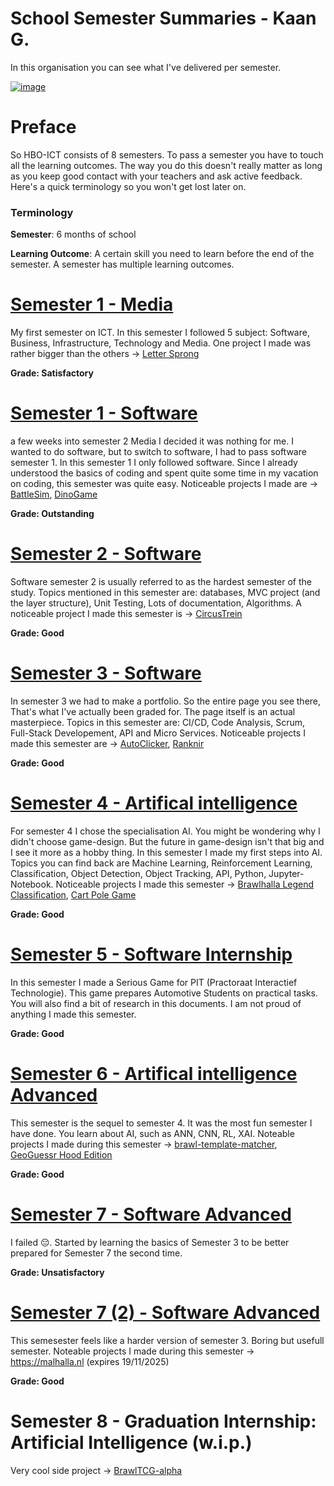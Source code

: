 # School Semester Summaries - Kaan G.
In this organisation you can see what I've delivered per semester.

[![image](https://github.com/School-Semester-Summaries/.github/assets/74303221/23f504e4-5084-49bc-91a6-7a467df7cb79)](https://www.fontys.nl/Studeren/Opleidingen/HBO-ICT.htm?gad_source=1&gclid=CjwKCAiA29auBhBxEiwAnKcSqki4saoduiyfUj2EHe55DqNtpTq-DetbwwkLpvwcyZEauMI4V8R21BoCfmwQAvD_BwE)

# Preface
So HBO-ICT consists of 8 semesters. To pass a semester you have to touch all the learning outcomes. The way you do this doesn't really matter as long as you keep good contact with your teachers and ask active feedback. Here's a quick terminology so you won't get lost later on.

### Terminology

**Semester**: 6 months of school

**Learning Outcome**: A certain skill you need to learn before the end of the semester. A semester has multiple learning outcomes.

# [Semester 1 - Media](https://github.com/School-Semester-Summaries/media-semester-1)
My first semester on ICT. In this semester I followed 5 subject: Software, Business, Infrastructure, Technology and Media. One project I made was rather bigger than the others -> [Letter Sprong](https://github.com/School-Semester-Summaries/media-semester-1/tree/master/Media)

**Grade: Satisfactory**

# [Semester 1 - Software](https://github.com/School-Semester-Summaries/software-semester-1)
a few weeks into semester 2 Media I decided it was nothing for me. I wanted to do software, but to switch to software, I had to pass software semester 1. In this semester 1 I only followed software. Since I already understood the basics of coding and spent quite some time in my vacation on coding, this semester was quite easy. Noticeable projects I made are -> [BattleSim](https://github.com/CrossyChainsaw2/BattleSim), [DinoGame](https://github.com/CrossyChainsaw2/DinoGame)

**Grade: Outstanding**

# [Semester 2 - Software](https://github.com/School-Semester-Summaries/software-semester-2)
Software semester 2 is usually referred to as the hardest semester of the study. Topics mentioned in this semester are: databases, MVC project (and the layer structure), Unit Testing, Lots of documentation, Algorithms. A noticeable project I made this semester is -> [CircusTrein](https://github.com/School-Semester-Summaries/software-semester-2/tree/main/semester-2-repository/CircusTrein) 

**Grade: Good**

# [Semester 3 - Software](https://github.com/School-Semester-Summaries/software-semester-3)
In semester 3 we had to make a portfolio. So the entire page you see there, That's what I've actually been graded for. The page itself is an actual masterpiece. Topics in this semester are: CI/CD, Code Analysis, Scrum, Full-Stack Developement, API and Micro Services. Noticeable projects I made this semester are -> [AutoClicker](https://github.com/CrossyChainsaw/AutoClicker), [Ranknir](https://github.com/Skyward-Brawlhalla/Ranknir)

**Grade: Good**

# [Semester 4 - Artifical intelligence](https://github.com/School-Semester-Summaries/AI-semester-4)
For semester 4 I chose the specialisation AI. You might be wondering why I didn't choose game-design. But the future in game-design isn't that big and I see it more as a hobby thing. In this semester I made my first steps into AI. Topics you can find back are Machine Learning, Reinforcement Learning, Classification, Object Detection, Object Tracking, API, Python, Jupyter-Notebook. Noticeable projects I made this semester -> [Brawlhalla Legend Classification](https://github.com/CrossyChainsaw/Brawlhalla-Legend-Classification), [Cart Pole Game](https://github.com/School-Semester-Summaries/AI-semester-4/tree/main/Open%20Program)

**Grade: Good**

# [Semester 5 - Software Internship](https://github.com/School-Semester-Summaries/software-internship-semester-5)
In this semester I made a Serious Game for PIT (Practoraat Interactief Technologie). This game prepares Automotive Students on practical tasks. You will also find a bit of research in this documents. I am not proud of anything I made this semester.

**Grade: Good**

# [Semester 6 - Artifical intelligence Advanced](https://github.com/School-Semester-Summaries/AI-semester-6)
This semester is the sequel to semester 4. It was the most fun semester I have done. You learn about AI, such as ANN, CNN, RL, XAI. Noteable projects I made during this semester -> [brawl-template-matcher](https://github.com/CrossyChainsaw/brawl-template-matcher), [GeoGuessr Hood Edition](https://eindhovendatastories.streamlit.app/Geoguessr_Kaan_Gogcay_(Forked))

**Grade: Good**

# [Semester 7 - Software Advanced](https://github.com/School-Semester-Summaries/software-semester-7/tree/main)
I failed 😔. Started by learning the basics of Semester 3 to be better prepared for Semester 7 the second time.

**Grade: Unsatisfactory**

# [Semester 7 (2) - Software Advanced](https://github.com/School-Semester-Summaries/software-semester-7-v2)
This semesester feels like a harder version of semester 3. Boring but usefull semester. Noteable projects I made during this semester -> https://malhalla.nl (expires 19/11/2025)

**Grade: Good**

# Semester 8 - Graduation Internship: Artificial Intelligence (w.i.p.)
Very cool side project -> [BrawlTCG-alpha](https://github.com/CrossyChainsaw/BrawlTCG-alpha)
